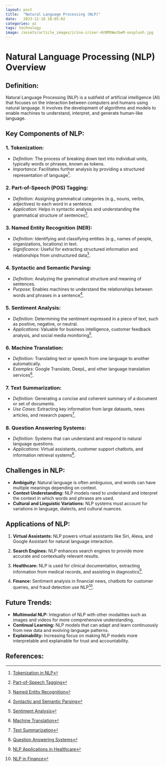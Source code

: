 ```yaml
---
layout: post
title:  "Natural Language Processing (NLP)"
date:   2023-12-18 18:05:02
categories: ai
tags: technology
image: /assets/article_images/irina-iriser-AV0M5WwJGwM-unsplash.jpg
---
```


# Natural Language Processing (NLP) Overview

## Definition:
Natural Language Processing (NLP) is a subfield of artificial intelligence (AI) that focuses on the interaction between computers and humans using natural language. It involves the development of algorithms and models to enable machines to understand, interpret, and generate human-like language.

## Key Components of NLP:

### 1. **Tokenization:**
   - *Definition:* The process of breaking down text into individual units, typically words or phrases, known as tokens.
   - *Importance:* Facilitates further analysis by providing a structured representation of language[^1].

### 2. **Part-of-Speech (POS) Tagging:**
   - *Definition:* Assigning grammatical categories (e.g., nouns, verbs, adjectives) to each word in a sentence.
   - *Application:* Helps in syntactic analysis and understanding the grammatical structure of sentences[^2].

### 3. **Named Entity Recognition (NER):**
   - *Definition:* Identifying and classifying entities (e.g., names of people, organizations, locations) in text.
   - *Significance:* Useful for extracting structured information and relationships from unstructured data[^3].

### 4. **Syntactic and Semantic Parsing:**
   - *Definition:* Analyzing the grammatical structure and meaning of sentences.
   - *Purpose:* Enables machines to understand the relationships between words and phrases in a sentence[^4].

### 5. **Sentiment Analysis:**
   - *Definition:* Determining the sentiment expressed in a piece of text, such as positive, negative, or neutral.
   - *Applications:* Valuable for business intelligence, customer feedback analysis, and social media monitoring[^5].

### 6. **Machine Translation:**
   - *Definition:* Translating text or speech from one language to another automatically.
   - *Examples:* Google Translate, DeepL, and other language translation services[^6].

### 7. **Text Summarization:**
   - *Definition:* Generating a concise and coherent summary of a document or set of documents.
   - *Use Cases:* Extracting key information from large datasets, news articles, and research papers[^7].

### 8. **Question Answering Systems:**
   - *Definition:* Systems that can understand and respond to natural language questions.
   - *Applications:* Virtual assistants, customer support chatbots, and information retrieval systems[^8].

## Challenges in NLP:

- **Ambiguity:** Natural language is often ambiguous, and words can have multiple meanings depending on context.
- **Context Understanding:** NLP models need to understand and interpret the context in which words and phrases are used.
- **Cultural and Linguistic Variations:** NLP systems must account for variations in language, dialects, and cultural nuances.

## Applications of NLP:

1. **Virtual Assistants:** NLP powers virtual assistants like Siri, Alexa, and Google Assistant for natural language interaction.

2. **Search Engines:** NLP enhances search engines to provide more accurate and contextually relevant results.

3. **Healthcare:** NLP is used for clinical documentation, extracting information from medical records, and assisting in diagnostics[^9].

4. **Finance:** Sentiment analysis in financial news, chatbots for customer queries, and fraud detection use NLP[^10].

## Future Trends:

- **Multimodal NLP:** Integration of NLP with other modalities such as images and videos for more comprehensive understanding.
- **Continual Learning:** NLP models that can adapt and learn continuously from new data and evolving language patterns.
- **Explainability:** Increasing focus on making NLP models more interpretable and explainable for trust and accountability.

## References:
[^1]: [Tokenization in NLP](https://nlp.stanford.edu/IR-book/html/htmledition/tokenization-1.html)
[^2]: [Part-of-Speech Tagging](https://www.ling.upenn.edu/courses/Fall_2003/ling001/penn_treebank_pos.html)
[^3]: [Named Entity Recognition](https://towardsdatascience.com/named-entity-recognition-3fad3f53c91e)
[^4]: [Syntactic and Semantic Parsing](https://nlp.stanford.edu/projects/syntax.html)
[^5]: [Sentiment Analysis](https://monkeylearn.com/sentiment-analysis/)
[^6]: [Machine Translation](https://www.statmt.org/)
[^7]: [Text Summarization](https://www.analyticsvidhya.com/blog/2019/06/comprehensive-guide-text-summarization-using-deep-learning-python/)
[^8]: [Question Answering Systems](https://medium.com/@ageitgey/building-a-question-answering-model-with-a-transformer-and-tensorflow-2-0-2b46d55317d2)
[^9]: [NLP Applications in Healthcare](https://www.frontiersin.org/articles/10.3389/fmed.2020.00308/full)
[^10]: [NLP in Finance](https://emerj.com/ai-sector-overviews/natural-language-processing-finance-applications/)






